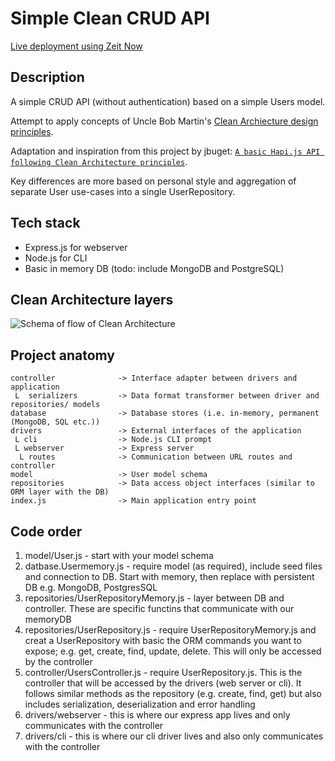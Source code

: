 # Simple Clean CRUD API

[Live deployment using Zeit Now](https://clean-api.now.sh/)

## Description
A simple CRUD API (without authentication) based on a simple Users model.

Attempt to apply concepts of Uncle Bob Martin's [Clean Archiecture design principles](https://8thlight.com/blog/uncle-bob/2012/08/13/the-clean-architecture.html).

Adaptation and inspiration from this project by jbuget: [`A basic Hapi.js API following Clean Architecture principles`](https://github.com/jbuget/nodejs-clean-architecture-app). 

Key differences are more based on personal style and aggregation of separate User use-cases into a single UserRepository.

## Tech stack
- Express.js for webserver
- Node.js for CLI
- Basic in memory DB (todo: include MongoDB and PostgreSQL)

## Clean Architecture layers
![Schema of flow of Clean Architecture](https://github.com/jbuget/nodejs-clean-architecture-app/raw/master/doc/Uncle_Bob_Clean_Architecture.jpg)

## Project anatomy

```
controller              -> Interface adapter between drivers and application
 L  serializers         -> Data format transformer between driver and repositories/ models
database                -> Database stores (i.e. in-memory, permanent (MongoDB, SQL etc.))
drivers                 -> External interfaces of the application
 L cli                  -> Node.js CLI prompt
 L webserver            -> Express server
  L routes              -> Communication between URL routes and controller
model                   -> User model schema
repositories            -> Data access object interfaces (similar to ORM layer with the DB)
index.js                -> Main application entry point
```

## Code order

1. model/User.js - start with your model schema
2. datbase.Usermemory.js - require model (as required), include seed files and connection to DB. Start with memory, then replace with persistent DB e.g. MongoDB, PostgresSQL
3. repositories/UserRepositoryMemory.js - layer between DB and controller. These are specific functins that communicate with our memoryDB
4. repositories/UserRepository.js - require UserRepositoryMemory.js and creat a UserRepository with basic the ORM commands you want to expose; e.g. get, create, find, update, delete. This will only be accessed by the controller
5. controller/UsersController.js - require UserRepository.js. This is the controller that will be accessed by the drivers (web server or cli). It follows similar methods as the repository (e.g. create, find, get) but also includes serialization, deserialization and error handling
6. drivers/webserver - this is where our express app lives and only communicates with the controller
7. drivers/cli - this is where our cli driver lives and also only communicates with the controller